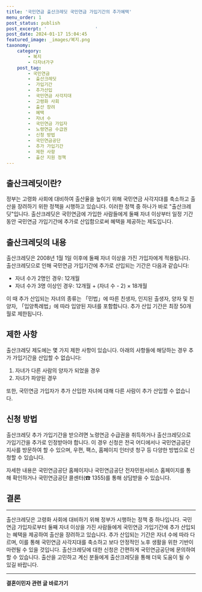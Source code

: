 ```yaml
---
title: '국민연금 출산크레딧 국민연금 가입기간의 추가혜택'
menu_order: 1
post_status: publish
post_excerpt: '                  '
post_date: 2024-01-17 15:04:45
featured_image: _images/복지.png
taxonomy:
    category:
        - 복지
        - 다자녀가구
    post_tag:
        - 국민연금
        -  출산크레딧
        -  가입기간
        -  추가산입
        -  국민연금 사각지대
        -  고령화 사회
        -  출산 장려
        -  혜택
        -  자녀 수
        -  국민연금 가입자
        -  노령연금 수급권
        -  신청 방법
        -  국민연금공단
        -  추가 가입기간
        -  제한 사항
        -  출산 지원 정책
---
```



출산크레딧이란?
------------------
정부는 고령화 사회에 대비하여 출산율을 높이기 위해 국민연금 사각지대를 축소하고 출산을 장려하기 위한 정책을 시행하고 있습니다. 이러한 정책 중 하나가 바로 "출산크레딧"입니다. 출산크레딧은 국민연금에 가입한 사람들에게 둘째 자녀 이상부터 일정 기간 동안 국민연금 가입기간에 추가로 산입함으로써 혜택을 제공하는 제도입니다. 

출산크레딧의 내용
------------------
출산크레딧은 2008년 1월 1일 이후에 둘째 자녀 이상을 가진 가입자에게 적용됩니다. 출산크레딧으로 인해 국민연금 가입기간에 추가로 산입되는 기간은 다음과 같습니다:

- 자녀 수가 2명인 경우: 12개월
- 자녀 수가 3명 이상인 경우: 12개월 + (자녀 수 - 2) × 18개월

이 때 추가 산입되는 자녀의 종류는 「민법」에 따른 친생자, 인지된 출생자, 양자 및 친양자, 「입양특례법」에 따라 입양된 자녀를 포함합니다. 추가 산입 기간은 최장 50개월로 제한됩니다.

제한 사항
----------
출산크레딧 제도에는 몇 가지 제한 사항이 있습니다. 아래의 사항들에 해당하는 경우 추가 가입기간을 산입할 수 없습니다:

1. 자녀가 다른 사람의 양자가 되었을 경우
2. 자녀가 파양된 경우

또한, 국민연금 가입자가 추가 산입한 자녀에 대해 다른 사람이 추가 산입할 수 없습니다.

신청 방법
---------
출산크레딧 추가 가입기간을 받으려면 노령연금 수급권을 취득하거나 출산크레딧으로 가입기간을 추가로 인정받아야 합니다. 이 경우 신청은 전국 어디에서나 국민연금공단 지사를 방문하여 할 수 있으며, 우편, 팩스, 홈페이지 인터넷 청구 등 다양한 방법으로 신청할 수 있습니다.

자세한 내용은 국민연금공단 홈페이지나 국민연금공단 전자민원서비스 홈페이지를 통해 확인하거나 국민연금공단 콜센터(☎ 1355)를 통해 상담받을 수 있습니다.

## 결론
----
출산크레딧은 고령화 사회에 대비하기 위해 정부가 시행하는 정책 중 하나입니다. 국민연금 가입자로부터 둘째 자녀 이상을 가진 사람들에게 국민연금 가입기간에 추가 산입되는 혜택을 제공하여 출산을 장려하고 있습니다. 추가 산입되는 기간은 자녀 수에 따라 다르며, 이를 통해 국민연금 사각지대를 축소하고 보다 안정적인 노후 생활을 위한 기반이 마련될 수 있을 것입니다. 출산크레딧에 대한 신청은 간편하게 국민연금공단에 문의하여 할 수 있습니다. 출산을 고민하고 계신 분들에게 출산크레딧을 통해 더욱 도움이 될 수 있길 바랍니다.
<!-- wp:separator -->
<hr class="wp-block-separator has-alpha-channel-opacity"/>
<!-- /wp:separator -->

<!-- wp:group {"backgroundColor":"base","layout":{"type":"constrained"}} -->
<div class="wp-block-group has-base-background-color has-background"><!-- wp:paragraph {"align":"center","fontSize":"medium"} -->
<p class="has-text-align-center has-large-font-size"><strong>결혼이민자 관련 글 바로가기</strong></p>
<!-- /wp:paragraph -->


<!-- wp:latest-posts
{"categories":[{"id":14581,"count":19,"description":"","link":"https://uknowlaw.com/category/%ea%b2%b0%ed%98%bc%ec%9d%b4%eb%af%bc%ec%9e%90/","name":"결혼이민자","slug":"결혼이민자","taxonomy":"category","parent":0,"meta":[],"_links":{"self":[{"href":"https://uknowlaw.com/wp-json/wp/v2/categories/14581"}],"collection":[{"href":"https://uknowlaw.com/wp-json/wp/v2/categories"}],"about":[{"href":"https://uknowlaw.com/wp-json/wp/v2/taxonomies/category"}],"wp:post_type":[{"href":"https://uknowlaw.com/wp-json/wp/v2/posts?categories=14581"}],"curies":[{"name":"wp","href":"https://api.w.org/{rel}","templated":true}]}}],"postsToShow":100,"excerptLength":28,"postLayout":"grid","columns":2,"featuredImageAlign":"left","featuredImageSizeSlug":"large","fontSize":"small"} /--></div>
<!-- /wp:group -->